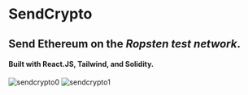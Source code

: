# SendCrypto
## Send Ethereum on the *Ropsten test network*. ##
#### Built with React.JS, Tailwind, and Solidity. ####

![sendcrypto0](https://user-images.githubusercontent.com/25331809/151646683-4e01165f-b5dd-4595-810e-5ee6bc770319.PNG)
![sendcrypto1](https://user-images.githubusercontent.com/25331809/151646686-d589f3b9-ca04-4466-a258-a61c9552759d.PNG)

